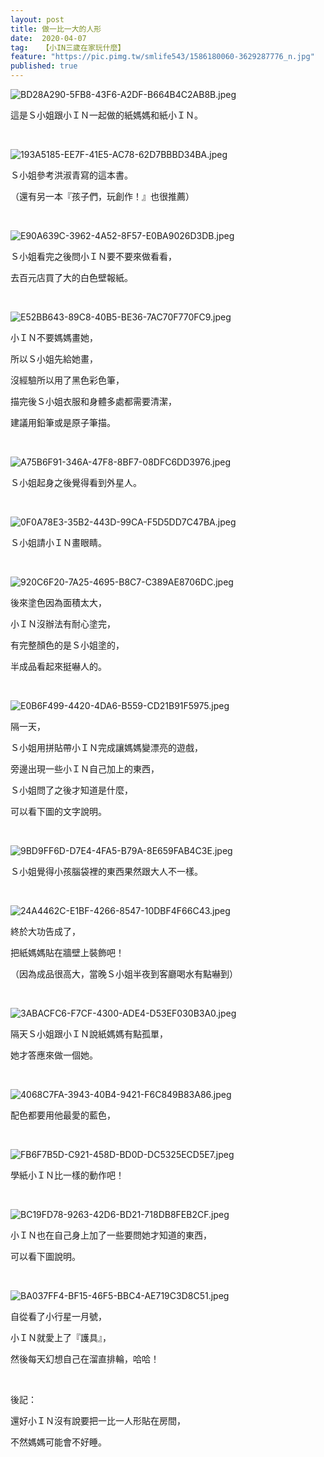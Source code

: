 ```yaml
---
layout: post
title: 做一比一大的人形
date:  2020-04-07
tag:   【小IN三歲在家玩什麼】
feature: "https://pic.pimg.tw/smlife543/1586180060-3629287776_n.jpg"
published: true 
---
```

<p><img alt="BD28A290-5FB8-43F6-A2DF-B664B4C2AB8B.jpeg" src="https://pic.pimg.tw/smlife543/1586180060-3629287776_n.jpg" title="BD28A290-5FB8-43F6-A2DF-B664B4C2AB8B.jpeg"></p>

<p>這是Ｓ小姐跟小ＩＮ一起做的紙媽媽和紙小ＩＮ。</p>

<p>&nbsp;</p>

<p><img alt="193A5185-EE7F-41E5-AC78-62D7BBBD34BA.jpeg" src="https://pic.pimg.tw/smlife543/1586180080-1395149574_n.jpg" title="193A5185-EE7F-41E5-AC78-62D7BBBD34BA.jpeg"></p>

<p>Ｓ小姐參考洪淑青寫的這本書。</p>

<p>（還有另一本『孩子們，玩創作！』也很推薦）</p>

<p>&nbsp;</p>

<p><img alt="E90A639C-3962-4A52-8F57-E0BA9026D3DB.jpeg" src="https://pic.pimg.tw/smlife543/1586180079-2826327029_n.jpg" title="E90A639C-3962-4A52-8F57-E0BA9026D3DB.jpeg"></p>

<p>Ｓ小姐看完之後問小ＩＮ要不要來做看看，</p>

<p>去百元店買了大的白色壁報紙。</p>

<p>&nbsp;</p>

<p><img alt="E52BB643-89C8-40B5-BE36-7AC70F770FC9.jpeg" src="https://pic.pimg.tw/smlife543/1586180033-54199172_n.jpg" title="E52BB643-89C8-40B5-BE36-7AC70F770FC9.jpeg"></p>

<p>小ＩＮ不要媽媽畫她，</p>

<p>所以Ｓ小姐先給她畫，</p>

<p>沒經驗所以用了黑色彩色筆，</p>

<p>描完後Ｓ小姐衣服和身體多處都需要清潔，</p>

<p>建議用鉛筆或是原子筆描。</p>

<p>&nbsp;</p>

<p><img alt="A75B6F91-346A-47F8-8BF7-08DFC6DD3976.jpeg" src="https://pic.pimg.tw/smlife543/1586180033-1574699925_n.jpg" title="A75B6F91-346A-47F8-8BF7-08DFC6DD3976.jpeg"></p>

<p>Ｓ小姐起身之後覺得看到外星人。</p>

<p>&nbsp;</p>

<p><img alt="0F0A78E3-35B2-443D-99CA-F5D5DD7C47BA.jpeg" src="https://pic.pimg.tw/smlife543/1586180037-2969770841_n.jpg" title="0F0A78E3-35B2-443D-99CA-F5D5DD7C47BA.jpeg"></p>

<p>Ｓ小姐請小ＩＮ畫眼睛。</p>

<p>&nbsp;</p>

<p><img alt="920C6F20-7A25-4695-B8C7-C389AE8706DC.jpeg" src="https://pic.pimg.tw/smlife543/1586180039-2117836648_n.jpg" title="920C6F20-7A25-4695-B8C7-C389AE8706DC.jpeg"></p>

<p>後來塗色因為面積太大，</p>

<p>小ＩＮ沒辦法有耐心塗完，</p>

<p>有完整顏色的是Ｓ小姐塗的，</p>

<p>半成品看起來挺嚇人的。</p>

<p>&nbsp;</p>

<p><img alt="E0B6F499-4420-4DA6-B559-CD21B91F5975.jpeg" src="https://pic.pimg.tw/smlife543/1586180043-2667936766_n.jpg" title="E0B6F499-4420-4DA6-B559-CD21B91F5975.jpeg"></p>

<p>隔一天，</p>

<p>Ｓ小姐用拼貼帶小ＩＮ完成讓媽媽變漂亮的遊戲，</p>

<p>旁邊出現一些小ＩＮ自己加上的東西，</p>

<p>Ｓ小姐問了之後才知道是什麼，</p>

<p>可以看下圖的文字說明。</p>

<p>&nbsp;</p>

<p><img alt="9BD9FF6D-D7E4-4FA5-B79A-8E659FAB4C3E.jpeg" src="https://pic.pimg.tw/smlife543/1586180041-739077255_n.jpg" title="9BD9FF6D-D7E4-4FA5-B79A-8E659FAB4C3E.jpeg"></p>

<p>Ｓ小姐覺得小孩腦袋裡的東西果然跟大人不一樣。</p>

<p>&nbsp;</p>

<p><img alt="24A4462C-E1BF-4266-8547-10DBF4F66C43.jpeg" src="https://pic.pimg.tw/smlife543/1586180047-3825384898_n.jpg" title="24A4462C-E1BF-4266-8547-10DBF4F66C43.jpeg"></p>

<p>終於大功告成了，</p>

<p>把紙媽媽貼在牆壁上裝飾吧！</p>

<p>（因為成品很高大，當晚Ｓ小姐半夜到客廳喝水有點嚇到）</p>

<p>&nbsp;</p>

<p><img alt="3ABACFC6-F7CF-4300-ADE4-D53EF030B3A0.jpeg" src="https://pic.pimg.tw/smlife543/1586180045-3348107723_n.jpg" title="3ABACFC6-F7CF-4300-ADE4-D53EF030B3A0.jpeg"></p>

<p>隔天Ｓ小姐跟小ＩＮ說紙媽媽有點孤單，</p>

<p>她才答應來做一個她。</p>

<p>&nbsp;</p>

<p><img alt="4068C7FA-3943-40B4-9421-F6C849B83A86.jpeg" src="https://pic.pimg.tw/smlife543/1586180051-1118297949_n.jpg" title="4068C7FA-3943-40B4-9421-F6C849B83A86.jpeg"></p>

<p>配色都要用他最愛的藍色，</p>

<p>&nbsp;</p>

<p><img alt="FB6F7B5D-C921-458D-BD0D-DC5325ECD5E7.jpeg" src="https://pic.pimg.tw/smlife543/1586180052-3169953235_n.jpg" title="FB6F7B5D-C921-458D-BD0D-DC5325ECD5E7.jpeg"></p>

<p>學紙小ＩＮ比一樣的動作吧！</p>

<p>&nbsp;</p>

<p><img alt="BC19FD78-9263-42D6-BD21-718DB8FEB2CF.jpeg" src="https://pic.pimg.tw/smlife543/1586180054-3079006472_n.jpg" title="BC19FD78-9263-42D6-BD21-718DB8FEB2CF.jpeg"></p>

<p>小ＩＮ也在自己身上加了一些要問她才知道的東西，</p>

<p>可以看下圖說明。</p>

<p>&nbsp;</p>

<p><img alt="BA037FF4-BF15-46F5-BBC4-AE719C3D8C51.jpeg" src="https://pic.pimg.tw/smlife543/1586180055-1035972156_n.jpg" title="BA037FF4-BF15-46F5-BBC4-AE719C3D8C51.jpeg"></p>

<p>自從看了小行星一月號，</p>

<p>小ＩＮ就愛上了『護具』，</p>

<p>然後每天幻想自己在溜直排輪，哈哈！</p>

<p>&nbsp;</p>

<p>後記：</p>

<p>還好小ＩＮ沒有說要把一比一人形貼在房間，</p>

<p>不然媽媽可能會不好睡。</p>


